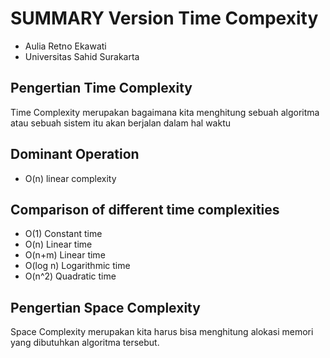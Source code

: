 # SUMMARY Version Time Compexity

- Aulia Retno Ekawati
- Universitas Sahid Surakarta

## Pengertian Time Complexity
Time Complexity merupakan bagaimana kita menghitung sebuah algoritma atau sebuah sistem itu akan berjalan dalam hal waktu

## Dominant Operation
- O(n) linear complexity

## Comparison of different time complexities
- O(1) Constant time
- O(n) Linear time
- O(n+m) Linear time
- O(log n) Logarithmic time
- O(n^2) Quadratic time

## Pengertian Space Complexity
Space Complexity merupakan kita harus bisa menghitung alokasi memori yang dibutuhkan algoritma tersebut.